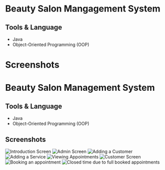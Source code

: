 # Beauty Salon Mangagement System

## Tools & Language
- Java
- Object-Oriented Programming (OOP)

# Screenshots 
# Beauty Salon Management System

## Tools & Language
- Java
- Object-Oriented Programming (OOP)

## Screenshots
![Introduction Screen](f0cdde2c-a0b0-4acd-a09a-40da12e377cb.jfif)
![Admin Screen](1305f092-905b-4c67-9ba0-82a8e964facf.jfif)
![Adding a Customer](28aac55e-50cf-4c87-87c6-293c5cb4a927.jfif)
![Adding a Service](aabf4b97-9c5e-4db9-9a4c-5805a2c58718.jfif)
![Viewing Appointments](1395d1cd-fb34-495b-8007-b67b21fad3c3.jfif)
![Customer Screen](88f45cd4-e1ba-4abc-88d3-0900f3166214.jfif)
![Booking an appointment](28b560b5-772b-4d26-9e43-f8ec91197c0b.jfif)
![Closed time due to full booked appointments](18a1ec38-c97f-44c3-ac1a-033e18e50d2e.jfif)


